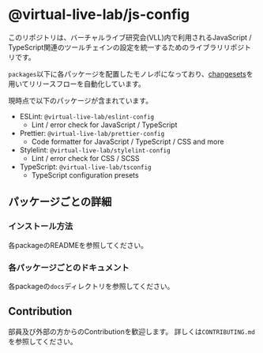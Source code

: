 # @virtual-live-lab/js-config

このリポジトリは、バーチャルライブ研究会(VLL)内で利用されるJavaScript / TypeScript関連のツールチェインの設定を統一するためのライブラリリポジトリです。

`packages`以下に各パッケージを配置したモノレポになっており、[changesets](https://github.com/changesets/changesets)を用いてリリースフローを自動化しています。

現時点で以下のパッケージが含まれています。

- ESLint: `@virtual-live-lab/eslint-config`
  - Lint / error check for JavaScript / TypeScript
- Prettier: `@virtual-live-lab/prettier-config`
  - Code formatter for JavaScript / TypeScript / CSS and more
- Stylelint: `@virtual-live-lab/stylelint-config`
  - Lint / error check for CSS / SCSS
- TypeScript: `@virtual-live-lab/tsconfig`
  - TypeScript configuration presets

## パッケージごとの詳細

### インストール方法

各packageのREADMEを参照してください。

### 各パッケージごとのドキュメント

各packageの`docs`ディレクトリを参照してください。

## Contribution

部員及び外部の方からのContributionを歓迎します。
詳しくは`CONTRIBUTING.md`を参照してください。
